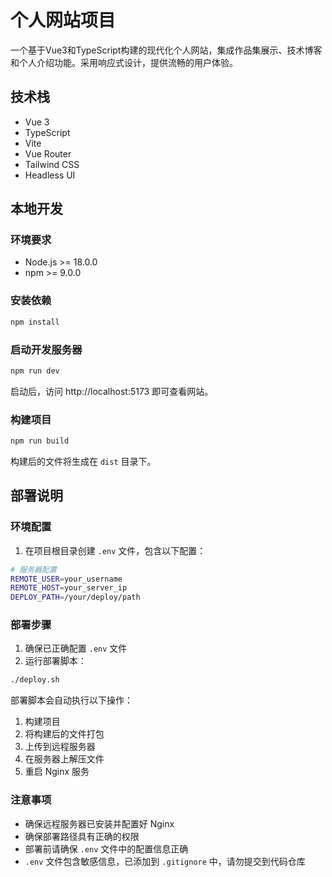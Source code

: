 # 个人网站项目

一个基于Vue3和TypeScript构建的现代化个人网站，集成作品集展示、技术博客和个人介绍功能。采用响应式设计，提供流畅的用户体验。

## 技术栈

- Vue 3
- TypeScript
- Vite
- Vue Router
- Tailwind CSS
- Headless UI

## 本地开发
### 环境要求

- Node.js >= 18.0.0
- npm >= 9.0.0

### 安装依赖

```bash
npm install
```

### 启动开发服务器

```bash
npm run dev
```

启动后，访问 http://localhost:5173 即可查看网站。

### 构建项目

```bash
npm run build
```

构建后的文件将生成在 `dist` 目录下。

## 部署说明

### 环境配置

1. 在项目根目录创建 `.env` 文件，包含以下配置：

```bash
# 服务器配置
REMOTE_USER=your_username
REMOTE_HOST=your_server_ip
DEPLOY_PATH=/your/deploy/path
```

### 部署步骤

1. 确保已正确配置 `.env` 文件
2. 运行部署脚本：

```bash
./deploy.sh
```

部署脚本会自动执行以下操作：
1. 构建项目
2. 将构建后的文件打包
3. 上传到远程服务器
4. 在服务器上解压文件
5. 重启 Nginx 服务

### 注意事项

- 确保远程服务器已安装并配置好 Nginx
- 确保部署路径具有正确的权限
- 部署前请确保 `.env` 文件中的配置信息正确
- `.env` 文件包含敏感信息，已添加到 `.gitignore` 中，请勿提交到代码仓库
